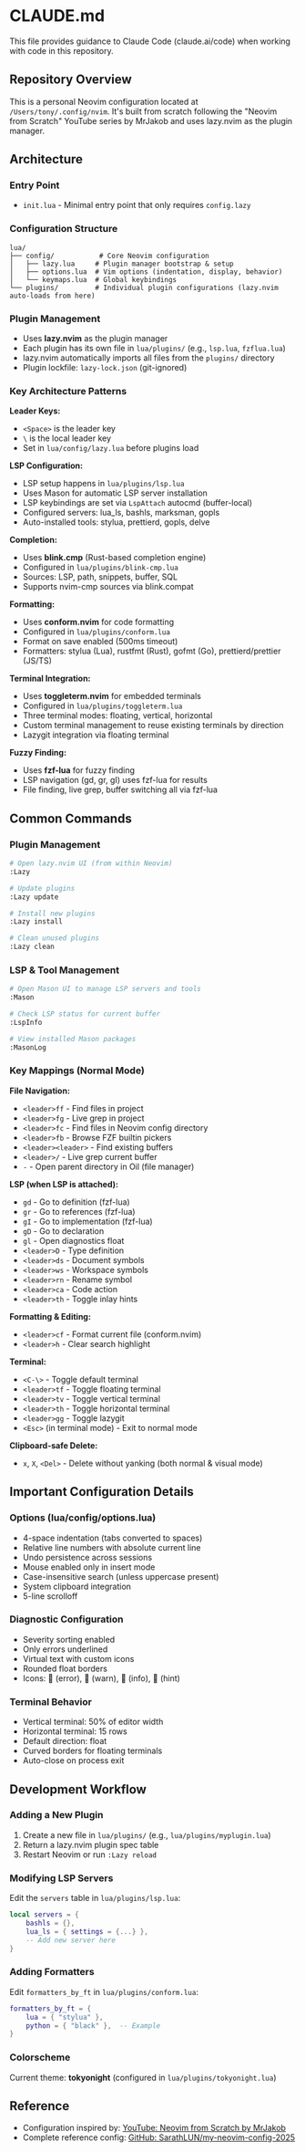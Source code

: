 # CLAUDE.md

This file provides guidance to Claude Code (claude.ai/code) when working with code in this repository.

## Repository Overview

This is a personal Neovim configuration located at `/Users/tony/.config/nvim`. It's built from scratch following the "Neovim from Scratch" YouTube series by MrJakob and uses lazy.nvim as the plugin manager.

## Architecture

### Entry Point
- `init.lua` - Minimal entry point that only requires `config.lazy`

### Configuration Structure
```
lua/
├── config/           # Core Neovim configuration
│   ├── lazy.lua     # Plugin manager bootstrap & setup
│   ├── options.lua  # Vim options (indentation, display, behavior)
│   └── keymaps.lua  # Global keybindings
└── plugins/         # Individual plugin configurations (lazy.nvim auto-loads from here)
```

### Plugin Management
- Uses **lazy.nvim** as the plugin manager
- Each plugin has its own file in `lua/plugins/` (e.g., `lsp.lua`, `fzflua.lua`)
- lazy.nvim automatically imports all files from the `plugins/` directory
- Plugin lockfile: `lazy-lock.json` (git-ignored)

### Key Architecture Patterns

**Leader Keys:**
- `<Space>` is the leader key
- `\` is the local leader key
- Set in `lua/config/lazy.lua` before plugins load

**LSP Configuration:**
- LSP setup happens in `lua/plugins/lsp.lua`
- Uses Mason for automatic LSP server installation
- LSP keybindings are set via `LspAttach` autocmd (buffer-local)
- Configured servers: lua_ls, bashls, marksman, gopls
- Auto-installed tools: stylua, prettierd, gopls, delve

**Completion:**
- Uses **blink.cmp** (Rust-based completion engine)
- Configured in `lua/plugins/blink-cmp.lua`
- Sources: LSP, path, snippets, buffer, SQL
- Supports nvim-cmp sources via blink.compat

**Formatting:**
- Uses **conform.nvim** for code formatting
- Configured in `lua/plugins/conform.lua`
- Format on save enabled (500ms timeout)
- Formatters: stylua (Lua), rustfmt (Rust), gofmt (Go), prettierd/prettier (JS/TS)

**Terminal Integration:**
- Uses **toggleterm.nvim** for embedded terminals
- Configured in `lua/plugins/toggleterm.lua`
- Three terminal modes: floating, vertical, horizontal
- Custom terminal management to reuse existing terminals by direction
- Lazygit integration via floating terminal

**Fuzzy Finding:**
- Uses **fzf-lua** for fuzzy finding
- LSP navigation (gd, gr, gI) uses fzf-lua for results
- File finding, live grep, buffer switching all via fzf-lua

## Common Commands

### Plugin Management
```bash
# Open lazy.nvim UI (from within Neovim)
:Lazy

# Update plugins
:Lazy update

# Install new plugins
:Lazy install

# Clean unused plugins
:Lazy clean
```

### LSP & Tool Management
```bash
# Open Mason UI to manage LSP servers and tools
:Mason

# Check LSP status for current buffer
:LspInfo

# View installed Mason packages
:MasonLog
```

### Key Mappings (Normal Mode)

**File Navigation:**
- `<leader>ff` - Find files in project
- `<leader>fg` - Live grep in project
- `<leader>fc` - Find files in Neovim config directory
- `<leader>fb` - Browse FZF builtin pickers
- `<leader><leader>` - Find existing buffers
- `<leader>/` - Live grep current buffer
- `-` - Open parent directory in Oil (file manager)

**LSP (when LSP is attached):**
- `gd` - Go to definition (fzf-lua)
- `gr` - Go to references (fzf-lua)
- `gI` - Go to implementation (fzf-lua)
- `gD` - Go to declaration
- `gl` - Open diagnostics float
- `<leader>D` - Type definition
- `<leader>ds` - Document symbols
- `<leader>ws` - Workspace symbols
- `<leader>rn` - Rename symbol
- `<leader>ca` - Code action
- `<leader>th` - Toggle inlay hints

**Formatting & Editing:**
- `<leader>cf` - Format current file (conform.nvim)
- `<leader>h` - Clear search highlight

**Terminal:**
- `<C-\>` - Toggle default terminal
- `<leader>tf` - Toggle floating terminal
- `<leader>tv` - Toggle vertical terminal
- `<leader>th` - Toggle horizontal terminal
- `<leader>gg` - Toggle lazygit
- `<Esc>` (in terminal mode) - Exit to normal mode

**Clipboard-safe Delete:**
- `x`, `X`, `<Del>` - Delete without yanking (both normal & visual mode)

## Important Configuration Details

### Options (lua/config/options.lua)
- 4-space indentation (tabs converted to spaces)
- Relative line numbers with absolute current line
- Undo persistence across sessions
- Mouse enabled only in insert mode
- Case-insensitive search (unless uppercase present)
- System clipboard integration
- 5-line scrolloff

### Diagnostic Configuration
- Severity sorting enabled
- Only errors underlined
- Virtual text with custom icons
- Rounded float borders
- Icons: 󰅚 (error), 󰀪 (warn), 󰋽 (info), 󰌶 (hint)

### Terminal Behavior
- Vertical terminal: 50% of editor width
- Horizontal terminal: 15 rows
- Default direction: float
- Curved borders for floating terminals
- Auto-close on process exit

## Development Workflow

### Adding a New Plugin
1. Create a new file in `lua/plugins/` (e.g., `lua/plugins/myplugin.lua`)
2. Return a lazy.nvim plugin spec table
3. Restart Neovim or run `:Lazy reload`

### Modifying LSP Servers
Edit the `servers` table in `lua/plugins/lsp.lua`:
```lua
local servers = {
    bashls = {},
    lua_ls = { settings = {...} },
    -- Add new server here
}
```

### Adding Formatters
Edit `formatters_by_ft` in `lua/plugins/conform.lua`:
```lua
formatters_by_ft = {
    lua = { "stylua" },
    python = { "black" },  -- Example
}
```

### Colorscheme
Current theme: **tokyonight** (configured in `lua/plugins/tokyonight.lua`)

## Reference
- Configuration inspired by: [YouTube: Neovim from Scratch by MrJakob](https://youtu.be/g1gyYttzxcI?si=zTQLkcXjYp0pdVTE)
- Complete reference config: [GitHub: SarathLUN/my-neovim-config-2025](https://github.com/SarathLUN/my-neovim-config-2025)
